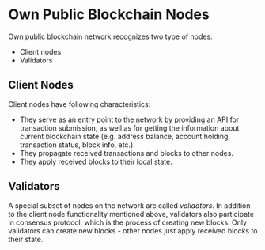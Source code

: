 # Own Public Blockchain Nodes

Own public blockchain network recognizes two type of nodes:

- Client nodes
- Validators


## Client Nodes

Client nodes have following characteristics:

- They serve as an entry point to the network by providing an [API](NodeApi.md) for transaction submission, as well as for getting the information about current blockchain state (e.g. address balance, account holding, transaction status, block info, etc.).
- They propagate received transactions and blocks to other nodes.
- They apply received blocks to their local state.


## Validators

A special subset of nodes on the network are called _validators_. In addition to the client node functionality mentioned above, validators also participate in consensus protocol, which is the process of creating new blocks.
Only validators can create new blocks - other nodes just apply received blocks to their state.
